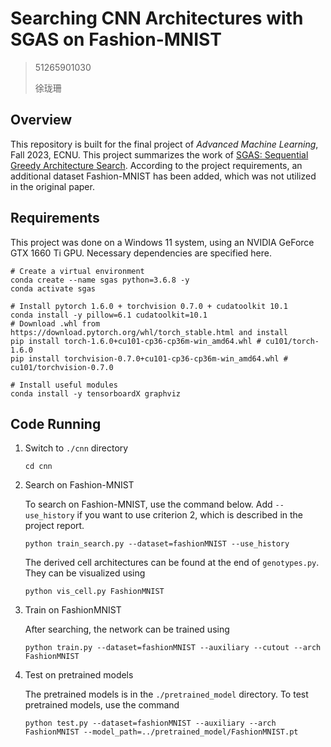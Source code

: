 # Searching CNN Architectures with SGAS on Fashion-MNIST

> 51265901030
>
> 徐珑珊

## Overview

This repository is built for the final project of *Advanced Machine Learning*, Fall 2023, ECNU. 
This project summarizes the work of [SGAS: Sequential Greedy Architecture Search](https://github.com/lightaime/sgas). According to the project requirements, an additional dataset Fashion-MNIST has been added, which was not utilized in the original paper.

## Requirements

This project was done on a Windows 11 system, using an NVIDIA GeForce GTX 1660 Ti GPU. Necessary dependencies are specified here.

```shell
# Create a virtual environment
conda create --name sgas python=3.6.8 -y
conda activate sgas

# Install pytorch 1.6.0 + torchvision 0.7.0 + cudatoolkit 10.1
conda install -y pillow=6.1 cudatoolkit=10.1
# Download .whl from https://download.pytorch.org/whl/torch_stable.html and install
pip install torch-1.6.0+cu101-cp36-cp36m-win_amd64.whl # cu101/torch-1.6.0
pip install torchvision-0.7.0+cu101-cp36-cp36m-win_amd64.whl # cu101/torchvision-0.7.0

# Install useful modules
conda install -y tensorboardX graphviz
```

## Code Running

1. Switch to `./cnn` directory

    ```shell
    cd cnn
    ```

2. Search on Fashion-MNIST

    To search on Fashion-MNIST, use the command below. Add `--use_history` if you want to use criterion 2, which is described in the project report. 

    ```shell
    python train_search.py --dataset=fashionMNIST --use_history
    ```

    The derived cell architectures can be found at the end of `genotypes.py`. They can be visualized using 

    ```shell
    python vis_cell.py FashionMNIST
    ```

3. Train on FashionMNIST

    After searching, the network can be trained using

    ```shell
    python train.py --dataset=fashionMNIST --auxiliary --cutout --arch FashionMNIST
    ```

4. Test on pretrained models

    The pretrained models is in the `./pretrained_model` directory. To test pretrained models, use the command

    ```shell
    python test.py --dataset=fashionMNIST --auxiliary --arch FashionMNIST --model_path=../pretrained_model/FashionMNIST.pt
    ```
